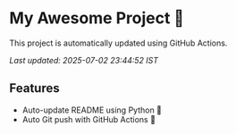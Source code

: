 # My Awesome Project 🚀

This project is automatically updated using GitHub Actions.

_Last updated: 2025-07-02 23:44:52 IST_

## Features
- Auto-update README using Python 🐍
- Auto Git push with GitHub Actions 🤖
